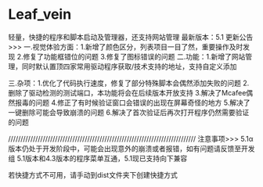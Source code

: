 # Leaf_vein
轻量，快捷的程序和脚本启动及管理器，还支持网站管理
最新版本：5.1
更新公告>>>
一.视觉体验方面：1.新增了颜色区分，列表项目一目了然，重要操作及时发现
                           2.修复了功能框错位的问题
                           3.修复了图标错误的问题
二.功能：1.新增了网站管理，同时默认置顶四家常用驱动程序获取/技术支持的地址，支持自定义添加

三.杂项：1.优化了代码执行速度，修复了部分特殊脚本会偶然添加失败的问题
              2.删除了驱动检测的测试端口，本功能将会在后续版本开放支持
              3.解决了Mcafee偶然报毒的问题
              4.修正了有时候验证窗口会错误的出现在屏幕奇怪的地方
              5.解决了一键删除可能会导致崩溃的问题
              6.解决了首次验证后再次打开程序仍然需要验证的问题

////////////////////////////////////////////////////////////////////////////
注意事项>>>
  5.1α版本仍处于开发阶段中，可能会出现意外的崩溃或者报错，如有问题请反馈至开发组
5.1版本和4.3版本的程序菜单互通，5.1现已支持向下兼容

若快捷方式不可用，请手动到dist文件夹下创建快捷方式
